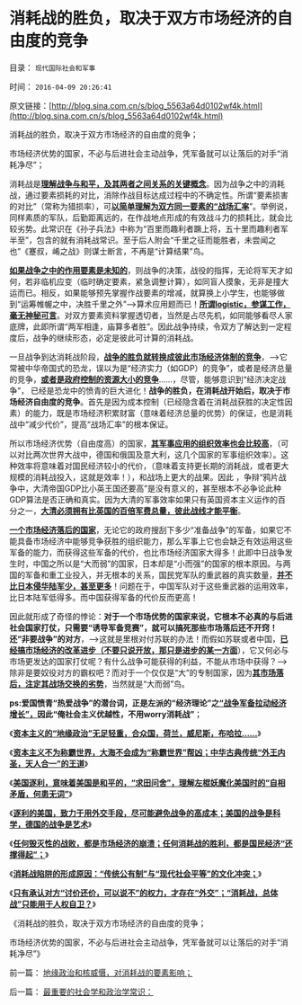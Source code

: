 # 消耗战的胜负，取决于双方市场经济的自由度的竞争

目录： `现代国际社会和军事` 

时间： `2016-04-09 20:26:41` 

原文链接：[http://blog.sina.com.cn/s/blog_5563a64d0102wf4k.html](http://blog.sina.com.cn/s/blog_5563a64d0102wf4k.html)

消耗战的胜负，取决于双方市场经济的自由度的竞争；

市场经济优势的国家，不必与后进社会主动战争，凭军备就可以让落后的对手“消耗净尽”；

消耗战是[**理解战争与和平，及其两者之间关系的关键概念**](../../../2016/4/5/消耗战是理解“战争，科学，后勤，外交”的关键概念；.md)。因为战争之中的消耗战，通过要素损耗的对比，消除作战目标达成过程中的不确定性。所谓“要素损害的对比”（常称为猎损率），可[**以简单理解为双方同一要素的“战场汇率**](../../../2009/12/24/战场生命汇率和国际贸易汇率等价关系.md)”。举例说，同样素质的军队，后勤距离远的，在作战地点形成的有效战斗力的损耗比，就会比较劣势。此常识在《孙子兵法》中称为“百里而趣利者蹶上将，五十里而趣利者军半至”，包含的就有消耗战常识。至于后人附会“千里之征而能胜者，未尝闻之也”《蹇叔，崤之战》则谋士断言，不再是“计算结果”鸟。

[**如果战争之中的作用要素是未知的**](../../../2009/12/5/战争中最困难是作战要素难以预知.md)，则战争的决策，战役的指挥，无论将军天才如何，若非临机应变（临时确定要素，紧急调整计算），如同盲人摸象，无非是撞大运而已。相反，如果能够预先掌握作战要素的增减，就算换上小学生，也能够做到“运筹帷幄之中，决胜千里之外”——>算术应用题而已！[**所谓logistic，参谋工作，毫无神秘可言**](../../../2009/1/28/战争是实施火力物流的准确投放的快递专业.md)。对双方要素资料掌握透切者，当然是占尽先机，如同能够看尽人家底牌，此即所谓“两军相逢，庙算多者胜”。因此战争持续，令双方了解达到一定程度后，战争的继续形态，必定是彼此可计算的消耗战。

一旦战争到达消耗战阶段，[**战争的胜负就转换成彼此市场经济体制的竞争**](../../../2009/12/7/战争的胜负早在战前就已经注定.md)，——>它常被中华帝国式的恐龙，误以为是“经济实力（如GDP）的竞争”，或者是经济总量的竞争，[**或者是政府控制的资源大小的竞争**](../../../2009/12/27/国家主义举国体制的低效率和根源.md)……，尽管，能够意识到“经济决定战争”，
已经是恐龙中的愤青的巨大进化！**战争的胜负，在消耗战开始后，取决于市场经济自由度的竞争**。首先是因为成本控制（已经隐含着在消耗战获胜的决定性因素）的能力，既是市场经济积累财富（意味着经济总量的优势）的保证，也是消耗战中“减少代价”，提高“战场汇率”的根本保证。

所以市场经济优势（自由度高）的国家，[**其军事应用的组织效率也会比较高**](../../../2009/12/3/不要低估德国职业军人的素质.md)，（可以对比两次世界大战中，德国和俄国及意大利，这几个国家的军事组织效率）。这种效率将意味着对国民经济较小的代价，（意味着支持更长期的消耗战，或者更大规模的消耗战投入，这就是效率！），和战场上更大的战果。因此
，争辩“鸦片战争中，大清帝国GDP比小英王国还要高”是没有意义的，甚至根本不必争论此种GDP算法是否正确和真实。因为大清的军事效率如果只有英国资本主义运作的百分之一，[**大清必须拥有比英国的百倍军费总量，彼此战线才能平衡**](../../../2009/12/21/中国百年对外战争生命汇率的变化.md)。

[**一个市场经济落后的国家**](../../../2009/12/18/市场经济是强制性的；GDP只有三条出路.md)，无论它的政府搜刮下多少“准备战争”的军备，如果它不能具备市场经济中能够竞争获胜的组织能力，那么军事上它也会缺乏有效运用这些军备的能力，而获得这些军备的代价，也比市场经济国家大得多！此即中日战争发生时，中国之所以是“大而弱”的国家，日本却是“小而强”的国家的根本原因。与两国的军备和重工业投入，并无根本的关系，国民党军队的重武器的真实数量，[**并不比日本侵华陆军少，甚至更多**](../../../2009/12/3/日本陆军非常“轻”.md)！问题在于，中国军队对于这些重武器的运用效率，比日本陆军低得多。而中国获得军备的代价反而更高！

因此就形成了奇怪的悖论：**对于一个市场优势的国家来说，它根本不必真的与后进社会国家打仗，只需要“诱导军备竞赛”，就可以搞死那些市场落后还不开窍！还“非要战争”的对方**，——>这就是里根对付苏联的办法！而假如苏联或者中国，[**已经搞市场经济的改革进步（不要只说开放，那只是进步的某一方面**](../../../2009/8/3/现代苏俄经济体的两个组成部分.md)），它又何必与市场更发达的国家打仗呢？有什么战争可能获得的利益，不能从市场中获得？——>除非是要奴役对方的霸权吧？而对于一个仅仅是“大”的专制国家，因为[**其市场落后，注定其战场交换的劣势**](../../../2011/1/15/战场优势一分钟，市场经济十年功.md)，当然就是“大而弱”鸟。

**ps:爱国愤青“热爱战争”的潜台词，正是左派的“经济理论”之[**“战争军备拉动经济增长”，**](../../../2009/12/18/为什么“大炮一响黄金万两”的战争GDP不能富国强兵.md)因此“俺社会主义优越性，不用worry消耗战”**；

《[**资本主义的“地缘政治”无足轻重，合众国，荷兰，威尼斯，布哈拉……**](../../../2016/3/28/资本主义的“地缘政治”无足轻重，合众国，荷兰，威尼斯，布哈拉…….md)》

《[**资本主义不为称霸世界，大海不会成为“称霸世界”帮凶；中华古典传统“外王内圣，天人合一”的王道**](../../../2016/3/29/大海不会成为“称霸世界”的帮凶，美国成功的原因是中华传统的“王道”.md)》

《[**美国逐利，意味着美国是和平的，“求田问舍”，理解左棍妖魔化美国时的“自相矛盾，何患无词”**](../../../2016/3/30/美国没有妨碍任何国家的市场经济.md)》

《[**逐利的美国，致力于用外交手段，尽可能避免战争的高成本；美国的战争是科学，德国的战争是艺术**](../../../2016/3/31/美国的战争是科学，纳粹的战争技巧是艺术；.md)》

《[**任何毁灭性的战败，都是市场经济的崩溃；任何消耗战的胜利，都是国民经济“还撑得起”；**](../../../2016/4/5/消耗战是理解“战争，科学，后勤，外交”的关键概念；.md)》

《[**消耗战陷阱的形成原因：“传统公有制”与“现代社会平等”的文化冲突；**](../../../2016/4/6/消耗战的陷阱无处不在，消耗战陷阱的形成原因.md)》

《[**只有承认对方“讨价还价，可以说不”的权力，才存在“外交”；“消耗战，总体战”只能用于人权自卫？**](../../../2016/4/7/不承认权(利)平等，就无“外交”观念，还谈何“诚信”？.md)》

《消耗战的胜负，取决于双方市场经济的自由度的竞争；

市场经济优势的国家，不必与后进社会主动战争，凭军备就可以让落后的对手“消耗净尽”》

前一篇： [地缘政治和核威慑，对消耗战的要素影响；](../../../2016/4/10/地缘政治和核威慑，对消耗战的要素影响；.md)

后一篇： [最重要的社会学和政治学常识：](../../../2016/4/6/最重要的社会学和政治学常识：.md)

